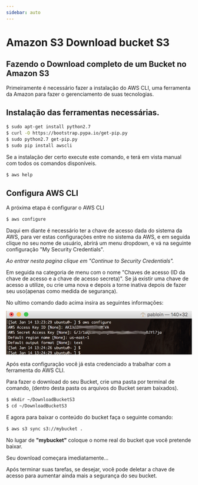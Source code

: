 ```yaml
---
sidebar: auto
---
```

# Amazon S3 Download bucket S3

## Fazendo o Download completo de um Bucket no Amazon S3

Primeiramente é necessário fazer a instalação do AWS CLI, uma ferramenta da Amazon para fazer o gerenciamento de suas tecnologias.

## Instalação das ferramentas necessárias.

```bash
$ sudo apt-get install python2.7
$ curl -O https://bootstrap.pypa.io/get-pip.py
$ sudo python2.7 get-pip.py
$ sudo pip install awscli
```

Se a instalação der certo execute este comando, e terá em vista manual com todos os comandos disponíveis.

```bash
$ aws help
```

## Configura AWS CLI

A próxima etapa é configurar o AWS CLI

```bash
$ aws configure
```

Daqui em diante é necessário ter a chave de acesso dada do sistema da AWS, para ver estas configurações entre no sistema da AWS, e em seguida clique no seu nome de usuário, abrirá um menu dropdown, e vá na seguinte configuração "My Security Credentials".

_Ao entrar nesta pagina clique em "Continue to Security Credentials"._

Em seguida na categoria de menu com o nome "Chaves de acesso (ID da chave de acesso e a chave de acesso secreta)". Se já existir uma chave de acesso a utilize, ou crie uma nova e depois a torne inativa depois de fazer seu uso(apenas como medida de segurança).

No ultimo comando dado acima insira as seguintes informações:

<img src="/images/terminalamazon.png" />

Após esta configuração você já esta credenciado a trabalhar com a ferramenta do AWS CLI.

Para fazer o download do seu Bucket, crie uma pasta por terminal de comando, (dentro desta pasta os arquivos do Bucket seram baixados).

```bash
$ mkdir ~/DownloadBucketS3
$ cd ~/DownloadBucketS3
```

E agora para baixar o conteúdo do bucket faça o seguinte comando:

```bash
$ aws s3 sync s3://mybucket .
```

No lugar de **"mybucket"** coloque o nome real do bucket que você pretende baixar.

Seu download começara imediatamente...

Após terminar suas tarefas, se desejar, você pode deletar a chave de acesso para aumentar ainda mais a segurança do seu bucket.
